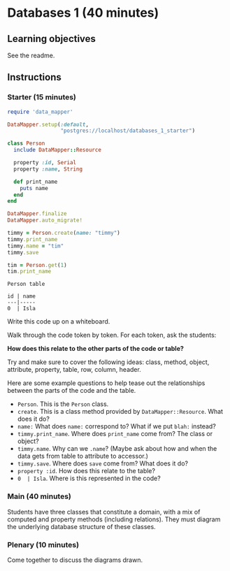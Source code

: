 # Databases 1 (40 minutes)

## Learning objectives

See the readme.

## Instructions

### Starter (15 minutes)

```ruby
require 'data_mapper'

DataMapper.setup(:default,
                 "postgres://localhost/databases_1_starter")

class Person
  include DataMapper::Resource

  property :id, Serial
  property :name, String

  def print_name
    puts name
  end
end

DataMapper.finalize
DataMapper.auto_migrate!

timmy = Person.create(name: "timmy")
timmy.print_name
timmy.name = "tim"
timmy.save

tim = Person.get(1)
tim.print_name
```

```
Person table

id | name
---|-----
0  | Isla
```

Write this code up on a whiteboard.

Walk through the code token by token.  For each token, ask the students:

**How does this relate to the other parts of the code or table?**

Try and make sure to cover the following ideas: class, method, object, attribute, property, table, row, column, header.

Here are some example questions to help tease out the relationships between the parts of the code and the table.

* `Person`. This is the `Person` class.
* `create`. This is a class method provided by `DataMapper::Resource`.  What does it do?
* `name:` What does `name:` correspond to? What if we put `blah:` instead?
* `timmy.print_name`. Where does `print_name` come from? The class or object?
* `timmy.name`. Why can we `.name`? (Maybe ask about how and when the data gets from table to attribute to accessor.)
* `timmy.save`.  Where does `save` come from? What does it do?
* `property :id`. How does this relate to the table?
* `0  | Isla`. Where is this represented in the code?

### Main (40 minutes)

Students have three classes that constitute a domain, with a mix of computed and property methods (including relations). They must diagram the underlying database structure of these classes.

### Plenary (10 minutes)

Come together to discuss the diagrams drawn.

